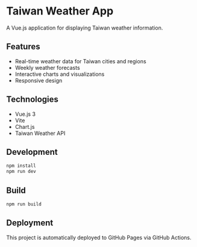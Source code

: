 # Taiwan Weather App

A Vue.js application for displaying Taiwan weather information.

## Features

- Real-time weather data for Taiwan cities and regions
- Weekly weather forecasts
- Interactive charts and visualizations
- Responsive design

## Technologies

- Vue.js 3
- Vite
- Chart.js
- Taiwan Weather API

## Development

```bash
npm install
npm run dev
```

## Build

```bash
npm run build
```

## Deployment

This project is automatically deployed to GitHub Pages via GitHub Actions.
